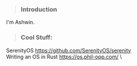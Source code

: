> ### Introduction
I'm Ashwin.

> ### Cool Stuff:
SerenityOS https://github.com/SerenityOS/serenity \
Writing an OS in Rust https://os.phil-opp.com/ \
